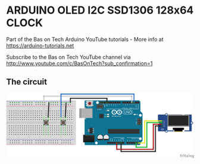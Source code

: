 # ARDUINO OLED I2C SSD1306 128x64 CLOCK
Part of the Bas on Tech Arduino YouTube tutorials - More info at https://arduino-tutorials.net

Subscribe to the Bas on Tech YouTube channel via http://www.youtube.com/c/BasOnTech?sub_confirmation=1

## The circuit
![alt text](./digital-clock.png "the circuit")